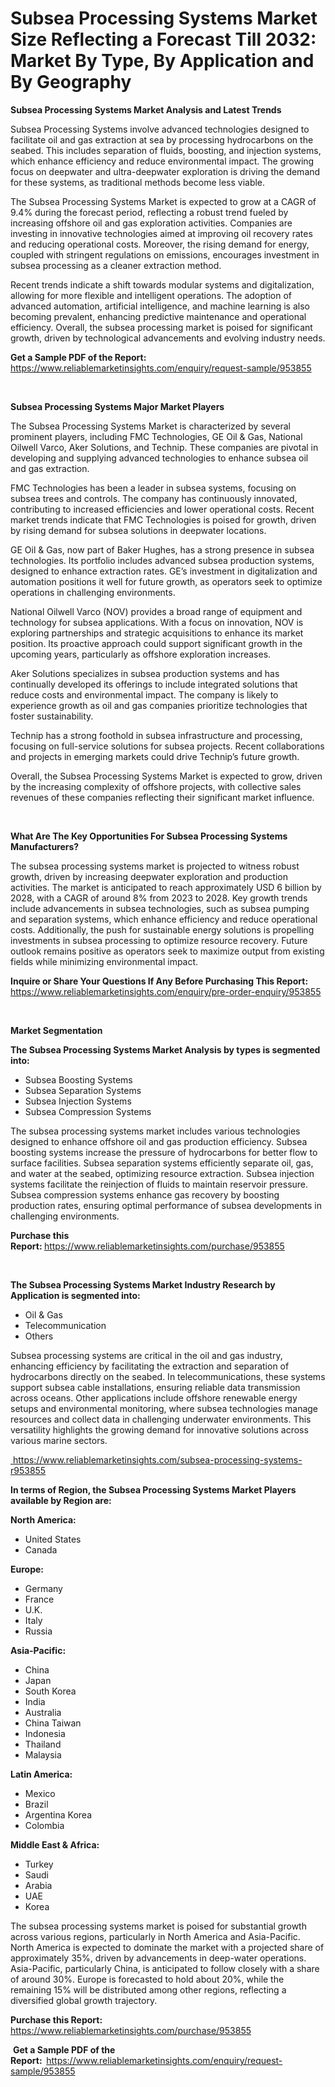 <p><h1>Subsea Processing Systems Market Size Reflecting a Forecast Till 2032: Market By Type, By Application and By Geography</h1></p><p><strong>Subsea Processing Systems Market Analysis and Latest Trends</strong></p>
<p><p>Subsea Processing Systems involve advanced technologies designed to facilitate oil and gas extraction at sea by processing hydrocarbons on the seabed. This includes separation of fluids, boosting, and injection systems, which enhance efficiency and reduce environmental impact. The growing focus on deepwater and ultra-deepwater exploration is driving the demand for these systems, as traditional methods become less viable.</p><p>The Subsea Processing Systems Market is expected to grow at a CAGR of 9.4% during the forecast period, reflecting a robust trend fueled by increasing offshore oil and gas exploration activities. Companies are investing in innovative technologies aimed at improving oil recovery rates and reducing operational costs. Moreover, the rising demand for energy, coupled with stringent regulations on emissions, encourages investment in subsea processing as a cleaner extraction method. </p><p>Recent trends indicate a shift towards modular systems and digitalization, allowing for more flexible and intelligent operations. The adoption of advanced automation, artificial intelligence, and machine learning is also becoming prevalent, enhancing predictive maintenance and operational efficiency. Overall, the subsea processing market is poised for significant growth, driven by technological advancements and evolving industry needs.</p></p>
<p><strong>Get a Sample PDF of the Report:&nbsp;</strong> <a href="https://www.reliablemarketinsights.com/enquiry/request-sample/953855?utm_campaign=3250&utm_medium=2&utm_source=Github&utm_content=ia&utm_term=18042025&utm_id=subsea-processing-systems">https://www.reliablemarketinsights.com/enquiry/request-sample/953855</a></p>
<p>&nbsp;</p>
<p><strong>Subsea Processing Systems Major Market Players</strong></p>
<p><p>The Subsea Processing Systems Market is characterized by several prominent players, including FMC Technologies, GE Oil & Gas, National Oilwell Varco, Aker Solutions, and Technip. These companies are pivotal in developing and supplying advanced technologies to enhance subsea oil and gas extraction.</p><p>FMC Technologies has been a leader in subsea systems, focusing on subsea trees and controls. The company has continuously innovated, contributing to increased efficiencies and lower operational costs. Recent market trends indicate that FMC Technologies is poised for growth, driven by rising demand for subsea solutions in deepwater locations.</p><p>GE Oil & Gas, now part of Baker Hughes, has a strong presence in subsea technologies. Its portfolio includes advanced subsea production systems, designed to enhance extraction rates. GE’s investment in digitalization and automation positions it well for future growth, as operators seek to optimize operations in challenging environments.</p><p>National Oilwell Varco (NOV) provides a broad range of equipment and technology for subsea applications. With a focus on innovation, NOV is exploring partnerships and strategic acquisitions to enhance its market position. Its proactive approach could support significant growth in the upcoming years, particularly as offshore exploration increases.</p><p>Aker Solutions specializes in subsea production systems and has continually developed its offerings to include integrated solutions that reduce costs and environmental impact. The company is likely to experience growth as oil and gas companies prioritize technologies that foster sustainability.</p><p>Technip has a strong foothold in subsea infrastructure and processing, focusing on full-service solutions for subsea projects. Recent collaborations and projects in emerging markets could drive Technip’s future growth.</p><p>Overall, the Subsea Processing Systems Market is expected to grow, driven by the increasing complexity of offshore projects, with collective sales revenues of these companies reflecting their significant market influence.</p></p>
<p>&nbsp;</p>
<p><strong>What Are The Key Opportunities For Subsea Processing Systems Manufacturers?</strong></p>
<p><p>The subsea processing systems market is projected to witness robust growth, driven by increasing deepwater exploration and production activities. The market is anticipated to reach approximately USD 6 billion by 2028, with a CAGR of around 8% from 2023 to 2028. Key growth trends include advancements in subsea technologies, such as subsea pumping and separation systems, which enhance efficiency and reduce operational costs. Additionally, the push for sustainable energy solutions is propelling investments in subsea processing to optimize resource recovery. Future outlook remains positive as operators seek to maximize output from existing fields while minimizing environmental impact.</p></p>
<p><strong>Inquire or Share Your Questions If Any Before Purchasing This Report:</strong> <a href="https://www.reliablemarketinsights.com/enquiry/pre-order-enquiry/953855?utm_campaign=3250&utm_medium=2&utm_source=Github&utm_content=ia&utm_term=18042025&utm_id=subsea-processing-systems">https://www.reliablemarketinsights.com/enquiry/pre-order-enquiry/953855</a></p>
<p>&nbsp;</p>
<p><strong>Market Segmentation</strong></p>
<p><strong>The Subsea Processing Systems Market Analysis by types is segmented into:</strong></p>
<p><ul><li>Subsea Boosting Systems</li><li>Subsea Separation Systems</li><li>Subsea Injection Systems</li><li>Subsea Compression Systems</li></ul></p>
<p><p>The subsea processing systems market includes various technologies designed to enhance offshore oil and gas production efficiency. Subsea boosting systems increase the pressure of hydrocarbons for better flow to surface facilities. Subsea separation systems efficiently separate oil, gas, and water at the seabed, optimizing resource extraction. Subsea injection systems facilitate the reinjection of fluids to maintain reservoir pressure. Subsea compression systems enhance gas recovery by boosting production rates, ensuring optimal performance of subsea developments in challenging environments.</p></p>
<p><strong>Purchase this Report:&nbsp;</strong><a href="https://www.reliablemarketinsights.com/purchase/953855?utm_campaign=3250&utm_medium=2&utm_source=Github&utm_content=ia&utm_term=18042025&utm_id=subsea-processing-systems">https://www.reliablemarketinsights.com/purchase/953855</a></p>
<p>&nbsp;</p>
<p><strong>The Subsea Processing Systems Market Industry Research by Application is segmented into:</strong></p>
<p><ul><li>Oil & Gas</li><li>Telecommunication</li><li>Others</li></ul></p>
<p><p>Subsea processing systems are critical in the oil and gas industry, enhancing efficiency by facilitating the extraction and separation of hydrocarbons directly on the seabed. In telecommunications, these systems support subsea cable installations, ensuring reliable data transmission across oceans. Other applications include offshore renewable energy setups and environmental monitoring, where subsea technologies manage resources and collect data in challenging underwater environments. This versatility highlights the growing demand for innovative solutions across various marine sectors.</p></p>
<p><a href="https://www.reliablemarketinsights.com/subsea-processing-systems-r953855?utm_campaign=3250&utm_medium=2&utm_source=Github&utm_content=ia&utm_term=18042025&utm_id=subsea-processing-systems">&nbsp;https://www.reliablemarketinsights.com/subsea-processing-systems-r953855</a></p>
<p><strong>In terms of Region, the Subsea Processing Systems Market Players available by Region are:</strong></p>
<p>
    <p> <strong> North America: </strong>
        <ul>
            <li>United States</li>
            <li>Canada</li>
        </ul>
        </p> 
    <p> <strong> Europe: </strong>
        <ul>
            <li>Germany</li>
            <li>France</li>
            <li>U.K.</li>
            <li>Italy</li>
            <li>Russia</li>
        </ul>
        </p> 
    <p> <strong> Asia-Pacific: </strong>
        <ul>
            <li>China</li>
            <li>Japan</li>
            <li>South Korea</li>
            <li>India</li>
            <li>Australia</li>
            <li>China Taiwan</li>
            <li>Indonesia</li>
            <li>Thailand</li>
            <li>Malaysia</li>
        </ul>
        </p> 
    <p> <strong> Latin America: </strong>
        <ul>
            <li>Mexico</li>
            <li>Brazil</li>
            <li>Argentina Korea</li>
            <li>Colombia</li>
        </ul>
        </p> 
    <p> <strong> Middle East & Africa: </strong>
        <ul>
            <li>Turkey</li>
            <li>Saudi</li>
            <li>Arabia</li>
            <li>UAE</li>
            <li>Korea</li>
        </ul>
    </p>
    </p>
<p><p>The subsea processing systems market is poised for substantial growth across various regions, particularly in North America and Asia-Pacific. North America is expected to dominate the market with a projected share of approximately 35%, driven by advancements in deep-water operations. Asia-Pacific, particularly China, is anticipated to follow closely with a share of around 30%. Europe is forecasted to hold about 20%, while the remaining 15% will be distributed among other regions, reflecting a diversified global growth trajectory.</p></p>
<p><strong>Purchase this Report: </strong><a href="https://www.reliablemarketinsights.com/purchase/953855?utm_campaign=3250&utm_medium=2&utm_source=Github&utm_content=ia&utm_term=18042025&utm_id=subsea-processing-systems">https://www.reliablemarketinsights.com/purchase/953855</a></p>
<p>&nbsp;<strong>Get a Sample PDF of the Report:&nbsp;&nbsp;</strong><a href="https://www.reliablemarketinsights.com/enquiry/request-sample/953855?utm_campaign=3250&utm_medium=2&utm_source=Github&utm_content=ia&utm_term=18042025&utm_id=subsea-processing-systems">https://www.reliablemarketinsights.com/enquiry/request-sample/953855</a></p>
<p><strong></strong></p>
<p><p></p><p></p><p></p></p>